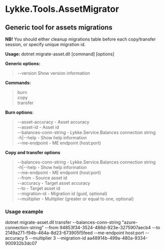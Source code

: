 # Lykke.Tools.AssetMigrator

## Generic tool for assets migrations

**NB!** You should either cleanup migrations table before each copy/transfer session, or specify unique migration id.

**Usage:** dotnet migrate-asset.dll [command] [options] 

**Generic options:**
> --version  Show version information

**Commands:**

> burn      
> copy      
> transfer  

**Burn options**:

> --asset-accuracy - Asset accuracy  
> --asset-id - Asset id  
> --balances-conn-string - Lykke.Service.Balances connection string  
> -h|--help - Show help information  
> --me-endpoint - ME endpoint (host:port)


**Copy and transfer options**

> --balances-conn-string - Lykke.Service.Balances connection string  
> -h|--help - Show help information  
> --me-endpoint - ME endpoint (host:port)    
> --from - Source asset id  
> --accuracy - Target asset accuracy  
> --to - Target asset id  
> --migration-id - Migration id (guid, optional)  
> --multiplier - Multiplier (greater or equal to one, optional)  

### Usage example

dotnet migrate-asset.dll transfer --balances-conn-string "azure-connection-string" --from 94853f34-3524-486d-923e-3275907aecb4 --to 2149a271-f94b-464a-8d23-673905f5feed --me-endpoint host:port --accuracy 5 --multiplier 3 --migration-id aa48914b-499a-480a-9334-900932b3dc07

